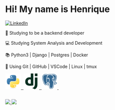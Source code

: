 # Hi! My name is Henrique


<div id="badges">
  <a href = "https://www.linkedin.com/in/henrique-stocco-machado-a80255245">
    <img src="https://img.shields.io/badge/LinkedIn-blue?style=for-the-badge&logo=linkedin&logoColor=white" alt="LinkedIn"/>
  </a>
</div>

👾 Studying to be a backend developer

💻 Studying System Analysis and Development

📚  Python3 | Django | Postgres | Docker

🧰  Using Git | GitHub | VSCode | Linux | tmux

<div>
<a href = "https://github.com/HenriqueStocco">
  <img src="https://raw.githubusercontent.com/devicons/devicon/master/icons/python/python-original.svg"
  alt="Python" width="50" height="50"/>&nbsp;
   </a>
  
<a href = "https://github.com/HenriqueStocco">
  <img src="https://raw.githubusercontent.com/devicons/devicon/master/icons/django/django-plain.svg"
  title="Django" alt="Django" width="50" height="50"/>&nbsp;
   </a>
  
   <a href = "https://github.com/HenriqueStocco">
  <img src="https://raw.githubusercontent.com/devicons/devicon/master/icons/postgresql/postgresql-plain.svg"
  alt="Postgres" width="50" height="50"/>&nbsp;
   </a>
</div>

##

<div align = "left">
<a href = "https://github.com/HenriqueStocco">
  <img height = "180em" src="https://github-readme-stats.vercel.app/api/top-langs/?username=HenriqueStocco&show_icons=true&theme=tokyonight&count_private=true"/>
</a>
<a href = "https://github.com/HenriqueStocco">
  <img height = "180em" src="https://github-readme-stats.vercel.app/api?username=HenriqueStocco&show_icons=true&show_icons=true&theme=tokyonight&count_private=true" />
</a>
</div>
